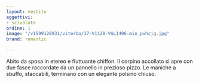 ```yaml
---
layout: vestito
aggettivi:
- scivolato
ordine: 1
image: "/v1599128931/viterbo/17-V1128-VAL1496-min_pwhcjq.jpg"
brand: romantic

---
```

Abito da sposa in etereo e fluttuante chiffon. Il corpino accollato si apre con due fasce raccordate da un pannello in prezioso pizzo. Le maniche a sbuffo, staccabili, terminano con un elegante polsino chiuso.